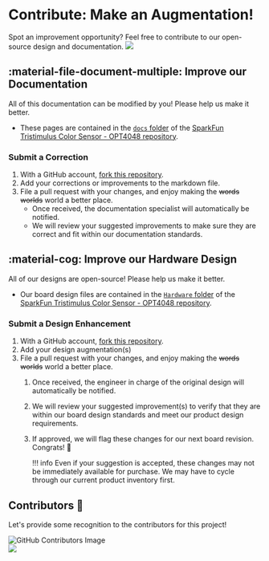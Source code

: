 # Contribute: Make an Augmentation!
Spot an improvement opportunity? Feel free to contribute to our open-source design and documentation. <a href="https://github.com/sparkfun/SparkFun_Tristimulus_Color_Sensor-OPT4048/pulls" alt="Pull Requests"><img src="https://img.shields.io/github/issues-pr/sparkfun/SparkFun_Tristimulus_Color_Sensor-OPT4048.svg" /></a>

## :material-file-document-multiple:&nbsp;Improve our Documentation
All of this documentation can be modified by you! Please help us make it better.

* These pages are contained in the [`docs` folder](https://github.com/sparkfun/SparkFun_Tristimulus_Color_Sensor-OPT4048/tree/main/docs) of the [SparkFun Tristimulus Color Sensor - OPT4048 repository](https://github.com/sparkfun/SparkFun_Tristimulus_Color_Sensor-OPT4048).

<!-- ### :material-source-pull:&nbsp;Submit a Correction -->
### Submit a Correction

1. With a GitHub account, [fork this repository](https://github.com/sparkfun/SparkFun_Tristimulus_Color_Sensor-OPT4048/fork).
2. Add your corrections or improvements to the markdown file.
3. File a pull request with your changes, and enjoy making the ~~words~~ ~~worlds~~ world a better place.
	* Once received, the documentation specialist will automatically be notified.
	* We will review your suggested improvements to make sure they are correct and fit within our documentation standards.

## :material-cog:&nbsp;Improve our Hardware Design
All of our designs are open-source! Please help us make it better.

* Our board design files are contained in the [`Hardware` folder](https://github.com/sparkfun/SparkFun_Tristimulus_Color_Sensor-OPT4048/tree/main/Hardware) of the [SparkFun Tristimulus Color Sensor - OPT4048 repository](https://github.com/sparkfun/SparkFun_Tristimulus_Color_Sensor-OPT4048).

<!-- ### :material-source-pull:&nbsp;Submit a Design Enhancement -->
### Submit a Design Enhancement

1. With a GitHub account, [fork this repository](https://github.com/sparkfun/SparkFun_Tristimulus_Color_Sensor-OPT4048/fork).
2. Add your design augmentation(s)
3. File a pull request with your changes, and enjoy making the ~~words~~ ~~worlds~~ world a better place.
	1. Once received, the engineer in charge of the original design will automatically be notified.
	2. We will review your suggested improvement(s) to verify that they are within our board design standards and meet our product design requirements.
	3. If approved, we will flag these changes for our next board revision. Congrats! 🍻

		!!! info
			Even if your suggestion is accepted, these changes may not be immediately available for purchase. We may have to cycle through our current product inventory first.

## Contributors&nbsp;:clap:
Let's provide some recognition to the contributors for this project!

![GitHub Contributors Image](https://contrib.rocks/image?repo=sparkfun/SparkFun_Tristimulus_Color_Sensor-OPT4048)
<br>
<a href="https://github.com/sparkfun/SparkFun_Tristimulus_Color_Sensor-OPT4048/pulls" alt="Pull Requests"><img src="https://img.shields.io/github/contributors/sparkfun/SparkFun_Tristimulus_Color_Sensor-OPT4048.svg" /></a>